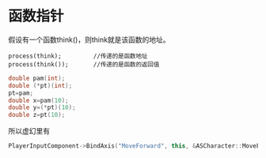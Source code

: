 # 函数指针

假设有一个函数think()，则think就是该函数的地址。

```
process(think);			//传递的是函数地址
process(think());		//传递的是函数的返回值
```

```c++
double pam(int);
double (*pt)(int);
pt=pam;
double x=pam(10);
double y=(*pt)(10);
double z=pt(10);
```

所以虚幻里有
```cpp
PlayerInputComponent->BindAxis("MoveForward", this, &ASCharacter::MoveForward);
```